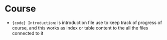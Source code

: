 # Course
- `{code} Introduction`: is introduction file use to keep track of progress of course, and this works as index or table content to the all the files connected to it